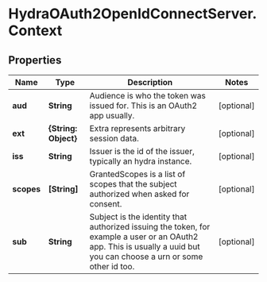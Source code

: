 # HydraOAuth2OpenIdConnectServer.Context

## Properties
Name | Type | Description | Notes
------------ | ------------- | ------------- | -------------
**aud** | **String** | Audience is who the token was issued for. This is an OAuth2 app usually. | [optional] 
**ext** | **{String: Object}** | Extra represents arbitrary session data. | [optional] 
**iss** | **String** | Issuer is the id of the issuer, typically an hydra instance. | [optional] 
**scopes** | **[String]** | GrantedScopes is a list of scopes that the subject authorized when asked for consent. | [optional] 
**sub** | **String** | Subject is the identity that authorized issuing the token, for example a user or an OAuth2 app. This is usually a uuid but you can choose a urn or some other id too. | [optional] 


